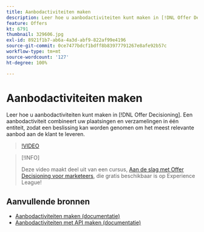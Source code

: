 ```yaml
---
title: Aanbodactiviteiten maken
description: Leer hoe u aanbodactiviteiten kunt maken in [!DNL Offer Decisioning]. Een aanbodactiviteit combineert uw plaatsingen en verzamelingen in één entiteit, zodat een beslissing kan worden genomen om het meest relevante aanbod aan de klant te leveren.
feature: Offers
kt: 6791
thumbnail: 329606.jpg
exl-id: 8921f1b7-ab6a-4a3d-abf9-822af99e4196
source-git-commit: 0ce7477bdcf1bdff8b83977791267e8afe92b57c
workflow-type: tm+mt
source-wordcount: '127'
ht-degree: 100%

---
```


# Aanbodactiviteiten maken

Leer hoe u aanbodactiviteiten kunt maken in [!DNL Offer Decisioning]. Een aanbodactiviteit combineert uw plaatsingen en verzamelingen in één entiteit, zodat een beslissing kan worden genomen om het meest relevante aanbod aan de klant te leveren.

>[!VIDEO](https://video.tv.adobe.com/v/329606?quality=12&learn=on)

>[!INFO]
>
> Deze video maakt deel uit van een cursus, [Aan de slag met Offer Decisioning voor marketeers](https://experienceleague.adobe.com/?recommended=ExperiencePlatform-U-1-2020.1.offerdecisioning), die gratis beschikbaar is op Experience League!


## Aanvullende bronnen

* [Aanbodactiviteiten maken (documentatie)](https://experienceleague.adobe.com/docs/offer-decisioning/using/create-offer-activities.html?lang=nl)
* [Aanbodactiviteiten met API maken (documentatie)](https://experienceleague.adobe.com/docs/offer-decisioning/using/api-reference/activities-api/create.html?lang=nl)
